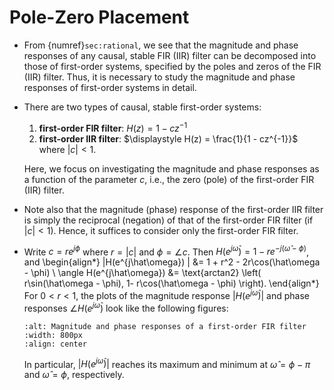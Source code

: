 # Pole-Zero Placement

* From {numref}`sec:rational`, we see that the magnitude and phase
  responses of any causal, stable FIR (IIR) filter can be decomposed into
  those of first-order systems, specified by the poles and zeros of
  the FIR (IIR) filter. Thus, it is necessary to study the magnitude
  and phase responses of first-order systems in detail.

* There are two types of causal, stable first-order systems:
  1. **first-order FIR filter**: $\displaystyle H(z) = 1 - cz^{-1}$
  2. **first-order IIR filter**: $\displaystyle H(z) = \frac{1}{1 -
     cz^{-1}}$ where $|c| < 1$.

  Here, we focus on investigating the magnitude and phase responses as
  a function of the parameter $c$, i.e., the zero (pole) of the
  first-order FIR (IIR) filter.
 
* Note also that the magnitude (phase) response of the first-order IIR
  filter is simply the reciprocal (negation) of that of the
  first-order FIR filter (if $|c| <1$). Hence, it suffices to consider
  only the first-order FIR filter.

* Write $c=re^{j\phi}$ where $r=|c|$ and $\phi = \angle c$. Then
  $H(e^{j\hat\omega}) = 1 - re^{-j(\hat\omega - \phi)}$, and 
  \begin{align*}
  |H(e^{j\hat\omega}) | 
  &=
  1 + r^2 - 2r\cos(\hat\omega - \phi)
  \\
  \angle H(e^{j\hat\omega})
  &=
  \text{arctan2} \left( r\sin(\hat\omega - \phi), 1-
  r\cos(\hat\omega - \phi) \right).
  \end{align*}
  For $0<r<1$, the plots of the magnitude response $|H(e^{j\hat\omega})|$ and
  phase responses $\angle H(e^{j\hat\omega})$ look like the following figures:
  ```{image} ../figs/magphase.jpg
  :alt: Magnitude and phase responses of a first-order FIR filter
  :width: 800px
  :align: center
  ```
  In particular, $|H(e^{j\hat\omega})|$ reaches its maximum and
  minimum at $\hat\omega = \phi-\pi$ and $\hat\omega=\phi$,
  respectively. 
